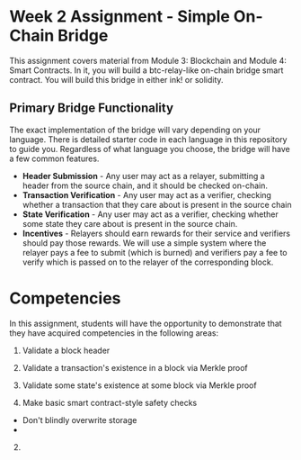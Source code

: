# Week 2 Assignment - Simple On-Chain Bridge

This assignment covers material from Module 3: Blockchain and Module 4: Smart Contracts.
In it, you will build a btc-relay-like on-chain bridge smart contract.
You will build this bridge in either ink! or solidity. 

## Primary Bridge Functionality

The exact implementation of the bridge will vary depending on your language.
There is detailed starter code in each language in this repository to guide you.
Regardless of what language you choose, the bridge will have a few common features.

* **Header Submission** - Any user may act as a relayer, submitting a header from the source chain, and it should be checked on-chain.
* **Transaction Verification** - Any user may act as a verifier, checking whether a transaction that they care about is present in the  source chain
* **State Verification** - Any user may act as a verifier, checking whether some state they care about is present in the source chain.
* **Incentives** - Relayers should earn rewards for their service and verifiers should pay those rewards.
We will use a simple system where the relayer pays a fee to submit (which is burned) and verifiers pay a fee to verify which is passed on to the relayer of the corresponding block.

# Competencies

In this assignment, students will have the opportunity to demonstrate that they have acquired competencies in the following areas:

1. Validate a block header
2. Validate a transaction's existence in a block via Merkle proof
3. Validate some state's existence at some block via Merkle proof


1. Make basic smart contract-style safety checks
  - Don't blindly overwrite storage
  -
2. 
